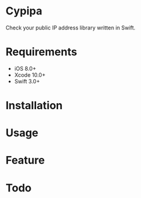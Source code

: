 # Cypipa
Check your public IP address library written in Swift.

# Requirements
- iOS 8.0+
- Xcode 10.0+
- Swift 3.0+

# Installation

# Usage

# Feature

# Todo
